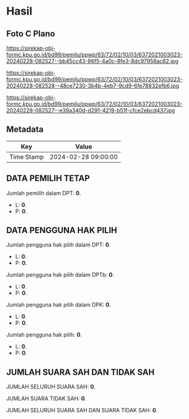 # Hasil

## Foto C Plano

https://sirekap-obj-formc.kpu.go.id/bd99/pemilu/ppwp/63/72/02/10/03/6372021003023-20240228-082527--bb45cc43-86f5-4a0c-8fe3-8dc97958ac82.jpg

https://sirekap-obj-formc.kpu.go.id/bd99/pemilu/ppwp/63/72/02/10/03/6372021003023-20240228-082528--48ce7230-3b4b-4eb7-9cd9-6fe78832efb6.jpg

https://sirekap-obj-formc.kpu.go.id/bd99/pemilu/ppwp/63/72/02/10/03/6372021003023-20240228-082527--e39a340d-d291-4219-b51f-cfce2ebcd437.jpg


## Metadata

| Key        | Value               |
| ---------- | ------------------- |
| Time Stamp | 2024-02-28 09:00:00 |


## DATA PEMILIH TETAP

Jumlah pemilih dalam DPT: **0**.
 * L: **0**.
 * P: **0**.

## DATA PENGGUNA HAK PILIH

Jumlah pengguna hak pilih dalam DPT: **0**.
 * L: **0**.
 * P: **0**.

Jumlah pengguna hak pilih dalam DPTb: **0**.
 * L: **0**.
 * P: **0**.

Jumlah pengguna hak pilih dalam DPK: **0**.
 * L: **0**.
 * P: **0**.

Jumlah pengguna hak pilih: **0**.
 * L: **0**.
 * P: **0**.

## JUMLAH SUARA SAH DAN TIDAK SAH

JUMLAH SELURUH SUARA SAH: **0**.

JUMLAH SUARA TIDAK SAH: **0**.

JUMLAH SELURUH SUARA SAH DAN SUARA TIDAK SAH: **0**.


